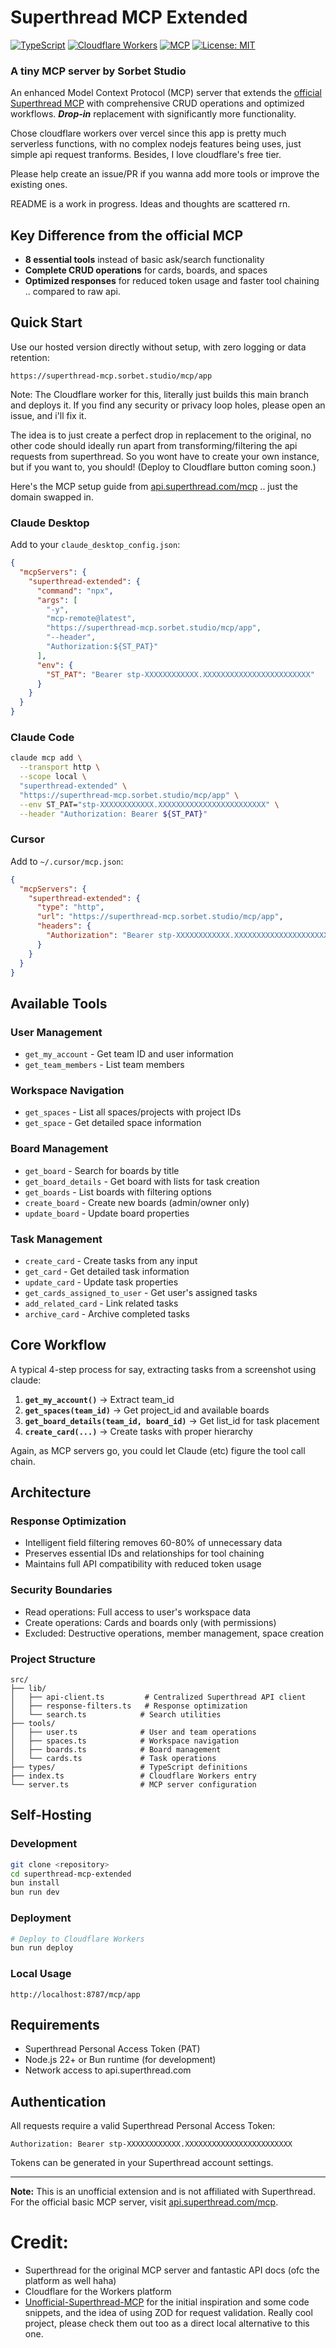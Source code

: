 # Superthread MCP Extended

[![TypeScript](https://img.shields.io/badge/TypeScript-007ACC?style=flat-square&logo=typescript&logoColor=white)](https://www.typescriptlang.org/)
[![Cloudflare Workers](https://img.shields.io/badge/Cloudflare-Workers-F38020?style=flat-square&logo=cloudflare&logoColor=white)](https://workers.cloudflare.com/)
[![MCP](https://img.shields.io/badge/Model_Context_Protocol-Compatible-blue?style=flat-square)](https://modelcontextprotocol.io/)
[![License: MIT](https://img.shields.io/badge/License-MIT-yellow.svg?style=flat-square)](https://opensource.org/licenses/MIT)

### A tiny MCP server by Sorbet Studio


An enhanced Model Context Protocol (MCP) server that extends the [official Superthread MCP](https://api.superthread.com/mcp) with comprehensive CRUD operations and optimized workflows. _**Drop-in**_ replacement with significantly more functionality.

Chose cloudflare workers over vercel since this app is pretty much serverless functions, with no complex nodejs features being uses, just simple api request tranforms. Besides, I love cloudflare's free tier. 

Please help create an issue/PR if you wanna add more tools or improve the existing ones. 

README is a work in progress. Ideas and thoughts are scattered rn.

## Key Difference from the official MCP

- **8 essential tools** instead of basic ask/search functionality
- **Complete CRUD operations** for cards, boards, and spaces
- **Optimized responses** for reduced token usage and faster tool chaining .. compared to raw api.

## Quick Start

Use our hosted version directly without setup, with zero logging or data retention:

```
https://superthread-mcp.sorbet.studio/mcp/app
```

Note: The Cloudflare worker for this, literally just builds this main branch and deploys it. If you find any security or privacy loop holes, please open an issue, and i'll fix it. 

The idea is to just create a perfect drop in replacement to the original, no other code should ideally run apart from transforming/filtering the api requests from superthread. So you wont have to create your own instance, but if you want to, you should! (Deploy to Cloudflare button coming soon.)

Here's the MCP setup guide from [api.superthread.com/mcp](https://api.superthread.com/mcp) .. just the domain swapped in.

### Claude Desktop

Add to your `claude_desktop_config.json`:

```json
{
  "mcpServers": {
    "superthread-extended": {
      "command": "npx",
      "args": [
        "-y",
        "mcp-remote@latest",
        "https://superthread-mcp.sorbet.studio/mcp/app",
        "--header",
        "Authorization:${ST_PAT}"
      ],
      "env": {
        "ST_PAT": "Bearer stp-XXXXXXXXXXXX.XXXXXXXXXXXXXXXXXXXXXXXX"
      }
    }
  }
}
```

### Claude Code

```bash
claude mcp add \
  --transport http \
  --scope local \
  "superthread-extended" \
  "https://superthread-mcp.sorbet.studio/mcp/app" \
  --env ST_PAT="stp-XXXXXXXXXXXX.XXXXXXXXXXXXXXXXXXXXXXXX" \
  --header "Authorization: Bearer ${ST_PAT}"
```

### Cursor

Add to `~/.cursor/mcp.json`:

```json
{
  "mcpServers": {
    "superthread-extended": {
      "type": "http",
      "url": "https://superthread-mcp.sorbet.studio/mcp/app",
      "headers": {
        "Authorization": "Bearer stp-XXXXXXXXXXXX.XXXXXXXXXXXXXXXXXXXXXXXX"
      }
    }
  }
}
```

## Available Tools

### User Management

- `get_my_account` - Get team ID and user information
- `get_team_members` - List team members

### Workspace Navigation

- `get_spaces` - List all spaces/projects with project IDs
- `get_space` - Get detailed space information

### Board Management

- `get_board` - Search for boards by title
- `get_board_details` - Get board with lists for task creation
- `get_boards` - List boards with filtering options
- `create_board` - Create new boards (admin/owner only)
- `update_board` - Update board properties

### Task Management

- `create_card` - Create tasks from any input
- `get_card` - Get detailed task information
- `update_card` - Update task properties
- `get_cards_assigned_to_user` - Get user's assigned tasks
- `add_related_card` - Link related tasks
- `archive_card` - Archive completed tasks

## Core Workflow

A typical 4-step process for say, extracting tasks from a screenshot using claude:

1. **`get_my_account()`** → Extract team_id
2. **`get_spaces(team_id)`** → Get project_id and available boards
3. **`get_board_details(team_id, board_id)`** → Get list_id for task placement
4. **`create_card(...)`** → Create tasks with proper hierarchy

Again, as MCP servers go, you could let Claude (etc) figure the tool call chain.

## Architecture

### Response Optimization

- Intelligent field filtering removes 60-80% of unnecessary data
- Preserves essential IDs and relationships for tool chaining
- Maintains full API compatibility with reduced token usage

### Security Boundaries

- Read operations: Full access to user's workspace data
- Create operations: Cards and boards only (with permissions)
- Excluded: Destructive operations, member management, space creation

### Project Structure

```
src/
├── lib/
│   ├── api-client.ts         # Centralized Superthread API client
│   ├── response-filters.ts   # Response optimization
│   └── search.ts            # Search utilities
├── tools/
│   ├── user.ts              # User and team operations
│   ├── spaces.ts            # Workspace navigation
│   ├── boards.ts            # Board management
│   └── cards.ts             # Task operations
├── types/                   # TypeScript definitions
├── index.ts                 # Cloudflare Workers entry
└── server.ts                # MCP server configuration
```

## Self-Hosting

### Development

```bash
git clone <repository>
cd superthread-mcp-extended
bun install
bun run dev
```

### Deployment

```bash
# Deploy to Cloudflare Workers
bun run deploy
```

### Local Usage

```
http://localhost:8787/mcp/app
```

## Requirements

- Superthread Personal Access Token (PAT)
- Node.js 22+ or Bun runtime (for development)
- Network access to api.superthread.com

## Authentication

All requests require a valid Superthread Personal Access Token:

```
Authorization: Bearer stp-XXXXXXXXXXXX.XXXXXXXXXXXXXXXXXXXXXXXX
```

Tokens can be generated in your Superthread account settings.

---

**Note:** This is an unofficial extension and is not affiliated with Superthread. For the official basic MCP server, visit [api.superthread.com/mcp](https://api.superthread.com/mcp).


# Credit:

- Superthread for the original MCP server and fantastic API docs (ofc the platform as well haha)
- Cloudflare for the Workers platform
- [Unofficial-Superthread-MCP](https://github.com/tdwells90/Unofficial-Superthread-MCP) for the initial inspiration and some code snippets, and the idea of using ZOD for request validation. Really cool project, please check them out too as a direct local alternative to this one.